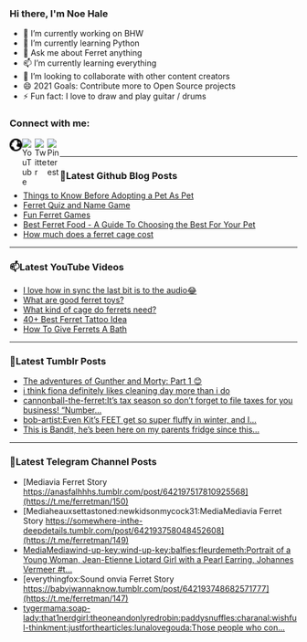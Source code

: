 ### Hi there, I'm Noe Hale

- 🔭 I’m currently working on BHW
- 🌱 I’m currently learning Python
- 💬 Ask me about Ferret anything
- 📫 I’m currently learning everything
- 🔭 I’m looking to collaborate with other content creators
- 😄 2021 Goals: Contribute more to Open Source projects
- ⚡ Fun fact: I love to draw and play guitar / drums

### Connect with me:

[<img align="left" alt="ferretvoice.com" width="22px" src="https://raw.githubusercontent.com/iconic/open-iconic/master/svg/globe.svg" />](https://ferretvoice.com)
[<img align="left" alt="YouTube" width="22px" src="https://cdn.jsdelivr.net/npm/simple-icons@v3/icons/youtube.svg" />](https://www.youtube.com/channel/UCk665XTfaMLVwFVWUmgnDiw)
[<img align="left" alt="Twitter" width="22px" src="https://cdn.jsdelivr.net/npm/simple-icons@v3/icons/twitter.svg" />](https://twitter.com/voiceferret)
[<img align="left" alt="Pinterest" width="22px" src="https://cdn.jsdelivr.net/npm/simple-icons@v3/icons/pinterest.svg" />](https://www.pinterest.com/voiceferret/)

<br />

---
### 🔭Latest Github Blog Posts
<!-- GITHUB:START -->
- [Things to Know Before Adopting a Pet As Pet](http://noehale.github.io/things-to-know-before-adopting-a-pet-as-pet/)
- [Ferret Quiz and Name Game](http://noehale.github.io/ferret-quiz/)
- [Fun Ferret Games](http://noehale.github.io/fun-ferret-games/)
- [Best Ferret Food - A Guide To Choosing the Best For Your Pet](http://noehale.github.io/best-ferret-food/)
- [How much does a ferret cage cost](http://noehale.github.io/how-much-does-a-ferret-cage-cost/)
<!-- GITHUB:END -->
---
### 📫Latest YouTube Videos

<!-- YOUTUBE:START -->
- [I love how in sync the last bit is to the audio😂](https://www.youtube.com/watch?v=WHBeGHwSlGY)
- [What are good ferret toys?](https://www.youtube.com/watch?v=tPxRilBzc0s)
- [What kind of cage do ferrets need?](https://www.youtube.com/watch?v=xzz6hC3sR5A)
- [40+ Best Ferret Tattoo Idea](https://www.youtube.com/watch?v=KIKqduR6Xcs)
- [How To Give Ferrets A Bath](https://www.youtube.com/watch?v=A0nwywkhTSg)
<!-- YOUTUBE:END -->

---
### 📝Latest Tumblr Posts

<!-- TUMBLR:START -->
- [The adventures of Gunther and Morty: Part 1 😊](https://come-forth-into-the-light.tumblr.com/post/642208839100399616)
- [i think fiona definitely likes cleaning day more than i do](https://come-forth-into-the-light.tumblr.com/post/642186186453073920)
- [cannonball-the-ferret:It’s tax season so don’t forget to file taxes for you business! “Number...](https://come-forth-into-the-light.tumblr.com/post/642140905334259712)
- [bob-artist:Even Kit’s FEET get so super fluffy in winter, and I...](https://come-forth-into-the-light.tumblr.com/post/642118229818507264)
- [This is Bandit, he’s been here on my parents fridge since this...](https://come-forth-into-the-light.tumblr.com/post/642095596455493632)
<!-- TUMBLR:END -->
---
### 📝Latest Telegram Channel Posts

<!-- TELEGRAM:START -->
- [Mediavia Ferret Story https://anasfalhhhs.tumblr.com/post/642197517810925568](https://t.me/ferretman/150)
- [Mediaheauxsettastoned:newkidsonmycock31:MediaMediavia Ferret Story https://somewhere-inthe-deepdetails.tumblr.com/post/642193758048452608](https://t.me/ferretman/149)
- [MediaMediawind-up-key:wind-up-key:balfies:fleurdemeth:Portrait of a Young Woman, Jean-Etienne Liotard Girl with a Pearl Earring, Johannes Vermeer #t...](https://t.me/ferretman/148)
- [everythingfox:Sound onvia Ferret Story https://babyiwannaknow.tumblr.com/post/642193748682571777](https://t.me/ferretman/147)
- [tygermama:soap-lady:that1nerdgirl:theoneandonlyredrobin:paddysnuffles:charanal:wishful-thinkment:justforthearticles:lunalovegouda:Those people who con...](https://t.me/ferretman/146)
<!-- TELEGRAM:END -->
